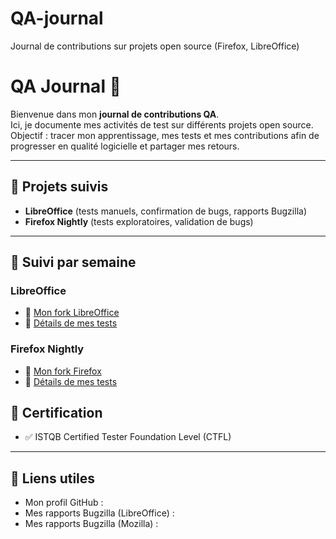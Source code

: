 # QA-journal
Journal de contributions sur projets open source (Firefox, LibreOffice)
# QA Journal 📒

Bienvenue dans mon **journal de contributions QA**.  
Ici, je documente mes activités de test sur différents projets open source.  
Objectif : tracer mon apprentissage, mes tests et mes contributions afin de progresser en qualité logicielle et partager mes retours.

---

## 📌 Projets suivis
- **LibreOffice** (tests manuels, confirmation de bugs, rapports Bugzilla)
- **Firefox Nightly** (tests exploratoires, validation de bugs)

---

## 📅 Suivi par semaine
### LibreOffice
- 🔗 [Mon fork LibreOffice](https://github.com/tonprofil/libreoffice)
- 📝 [Détails de mes tests](LibreOffice/semaine2-tests.md)

### Firefox Nightly  
- 🔗 [Mon fork Firefox](https://github.com/tonprofil/firefox)
- 📝 [Détails de mes tests](Firefox/semaine3-tests.md)

## 📜 Certification
- ✅ ISTQB Certified Tester Foundation Level (CTFL)

---

## 🔗 Liens utiles
- Mon profil GitHub : 
- Mes rapports Bugzilla (LibreOffice) : 
- Mes rapports Bugzilla (Mozilla) : 
